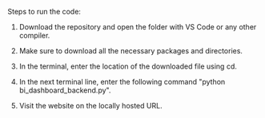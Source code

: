Steps to run the code:

1) Download the repository and open the folder with VS Code or any other compiler.

2) Make sure to download all the necessary packages and directories.

3) In the terminal, enter the location of the downloaded file using cd.

4) In the next terminal line, enter the following command "python bi_dashboard_backend.py". 

5) Visit the website on the locally hosted URL.